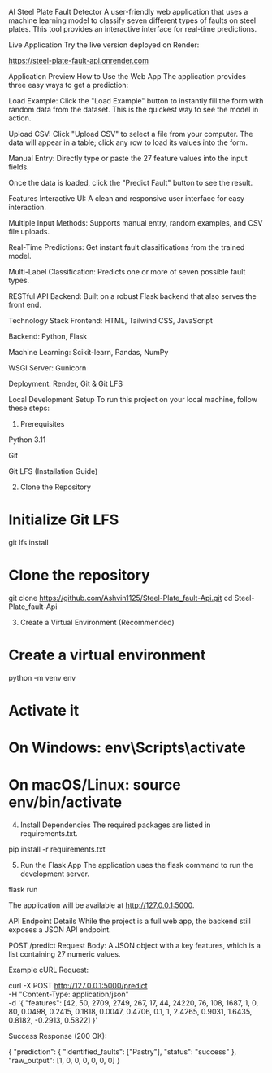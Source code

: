 AI Steel Plate Fault Detector
A user-friendly web application that uses a machine learning model to classify seven different types of faults on steel plates. This tool provides an interactive interface for real-time predictions.

Live Application
Try the live version deployed on Render:

https://steel-plate-fault-api.onrender.com

Application Preview
How to Use the Web App
The application provides three easy ways to get a prediction:

Load Example: Click the "Load Example" button to instantly fill the form with random data from the dataset. This is the quickest way to see the model in action.

Upload CSV: Click "Upload CSV" to select a file from your computer. The data will appear in a table; click any row to load its values into the form.

Manual Entry: Directly type or paste the 27 feature values into the input fields.

Once the data is loaded, click the "Predict Fault" button to see the result.

Features
Interactive UI: A clean and responsive user interface for easy interaction.

Multiple Input Methods: Supports manual entry, random examples, and CSV file uploads.

Real-Time Predictions: Get instant fault classifications from the trained model.

Multi-Label Classification: Predicts one or more of seven possible fault types.

RESTful API Backend: Built on a robust Flask backend that also serves the front end.

Technology Stack
Frontend: HTML, Tailwind CSS, JavaScript

Backend: Python, Flask

Machine Learning: Scikit-learn, Pandas, NumPy

WSGI Server: Gunicorn

Deployment: Render, Git & Git LFS

Local Development Setup
To run this project on your local machine, follow these steps:

1. Prerequisites

Python 3.11

Git

Git LFS (Installation Guide)

2. Clone the Repository

# Initialize Git LFS
git lfs install

# Clone the repository
git clone https://github.com/Ashvin1125/Steel-Plate_fault-Api.git
cd Steel-Plate_fault-Api

3. Create a Virtual Environment (Recommended)

# Create a virtual environment
python -m venv env

# Activate it
# On Windows:  env\Scripts\activate
# On macOS/Linux: source env/bin/activate

4. Install Dependencies
The required packages are listed in requirements.txt.

pip install -r requirements.txt

5. Run the Flask App
The application uses the flask command to run the development server.

flask run

The application will be available at http://127.0.0.1:5000.

API Endpoint Details
While the project is a full web app, the backend still exposes a JSON API endpoint.

POST /predict
Request Body: A JSON object with a key features, which is a list containing 27 numeric values.

Example cURL Request:

curl -X POST http://127.0.0.1:5000/predict \
-H "Content-Type: application/json" \
-d '{
    "features": [42, 50, 2709, 2749, 267, 17, 44, 24220, 76, 108, 1687, 1, 0, 80, 0.0498, 0.2415, 0.1818, 0.0047, 0.4706, 0.1, 1, 2.4265, 0.9031, 1.6435, 0.8182, -0.2913, 0.5822]
}'

Success Response (200 OK):

{
  "prediction": {
    "identified_faults": ["Pastry"],
    "status": "success"
  },
  "raw_output": [1, 0, 0, 0, 0, 0, 0]
}
